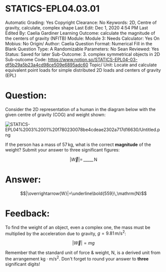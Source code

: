 # STATICS-EPL04.03.01

Automatic Grading: Yes
Copyright Clearance: No
Keywords: 2D, Centre of gravity, calculate, complex shape
Last Edit: Dec 1, 2020 4:54 PM
Last Edited By: Caelia Gardiner
Learning Outcome: calculate the magnitude of the centers of gravity (NFITB)
Module: Module 3:
Needs Calculator: Yes
On Mobius: No
Origin/ Author: Caelia
Question Format: Numerical Fill in the Blank
Question Type: A
Randomizable Parameters: No
Sean Reviewed: Yes
Status: Saved for later
Sub-Outcome: 3. complex symmetrical objects in 2D
Sub-outcome Code: https://www.notion.so/STATICS-EPL04-03-df5b29a5b23a4cd98ce509e6895adc60
Topic/ Unit: Locate and calculate equivalent point loads for simple distributed 2D loads and centers of gravity (EPL)

# Question:

Consider the 2D representation of a human in the diagram below with the given centre of gravity (COG) and weight shown:

![STATICS-EPL04%2003%2001%20f780230078be4cdeae2302a717d16630/Untitled.png](STATICS-EPL04%2003%2001%20f780230078be4cdeae2302a717d16630/Untitled.png)

If the person has a mass of $57\,\mathrm{kg}$, what is the correct **magnitude** of the weight? Submit your answer to three significant figures:

$$|\overrightarrow{W}|=\,\_\_\_\_\_\,\mathrm{N}$$

# Answer:

$$|\overrightarrow{W}|=\underline\bold{559}\,\mathrm{N}$$

# Feedback:

To find the weight of an object, even a complex one, the mass must be multiplied by the acceleration due to gravity,  $g=9.81\,\mathrm{m/s^2}$:

$$|\overrightarrow{W}|=m{g}$$

Remember that the standard unit of force & weight, $\mathrm{N}$, is a derived unit from the arrangement  $\mathrm{kg\cdot m/s^2}$.  Don't forget to round your answer to **three** significant digits!